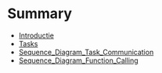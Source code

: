 # Summary

- [Introductie](./chapter_1.md)
- [Tasks](./Tictactoe.md)
- [Sequence_Diagram_Task_Communication](./Sequence_Diagram_for_Task_Communication.md)
- [Sequence_Diagram_Function_Calling](./Sequence_Diagram_for_Function_Calling.md)